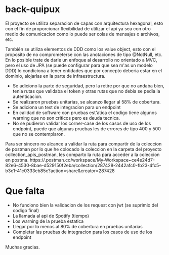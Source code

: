 # back-quipux

El proyecto se utiliza separacion de capas con arquitectura hexagonal, 
esto con el fin de proporcionar flexibilidad de utilizar el api ya sea con 
otro medio de comunicacion como lo puede ser colas de mensajes o archivos, etc.

También se utiliza elementos de DDD como los value object, esto con el proposito
de no comprometerse con las anotaciones de tipo @NotNull, etc. En lo posible
trate de darle un enfoque al desarrollo no orientado a MVC, pero el uso de JPA (se 
puede configurar para que sea m'as un modelo DDD) lo condiciona a tener entidades que
por concepto deberia estar en el dominio, alojarlas en la parte de infraestructura.

- Se adiciono la parte de seguridad, pero la retire por que no andaba bien,
tenia rutas que validaba el token y otras rutas que no debia se pedia la autenticacion.
- Se realizaron pruebas unitarias, se alcanzo llegar al 58% de cobertura.
- Se adiciona un test de integracion para un endpoint
- En calidad de software con pruebas est'atica el codigo tiene algunos warning que no son criticos pero es deuda tecnica.
- No se pudieron validar los corner-case de los casos de uso de los endpoint, puede que algunas pruebas les de errores de tipo 400 y 500 que no se contemplaron.

Para ser sincero no alcance a validar la ruta para compartir de la coleccion de postman
por lo que he colocado la coleccion en la carpeta del proyecto  collection_apis_postman, les comparto la ruta para acceder a la coleccion en postma.
https://.postman.co/workspace/My-Workspace~ce4e24d7-82e6-4530-8bae-d529150f2eba/collection/287428-2442afc0-fb23-4fc5-b3c1-41c0333eb85c?action=share&creator=287428

# Que falta

- No funciono bien la validacion de los request con jwt (se suprimio del codigo final)
- La llamada al api de Spotify (tiempo)
- Los warning de la prueba estatica
- Llegar por lo menos al 80% de cobertura en pruebas unitarias
- Completar las pruebas de integracion para los casos de uso de los endpoint

Muchas gracias.